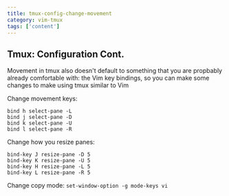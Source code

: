 ```yaml
---
title: tmux-config-change-movement
category: vim-tmux
tags: ['content']
---
```


Tmux:  Configuration Cont.
--------------------------

Movement in tmux also doesn't default to something that you are propbably
already comfortable with:  the Vim key bindings, so you can make some changes
to make using tmux similar to Vim

Change movement keys:

    bind h select-pane -L
    bind j select-pane -D
    bind k select-pane -U
    bind l select-pane -R

Change how you resize panes:

    bind-key J resize-pane -D 5
    bind-key K resize-pane -U 5
    bind-key H resize-pane -L 5
    bind-key L resize-pane -R 5

Change copy mode:  `set-window-option -g mode-keys vi`
